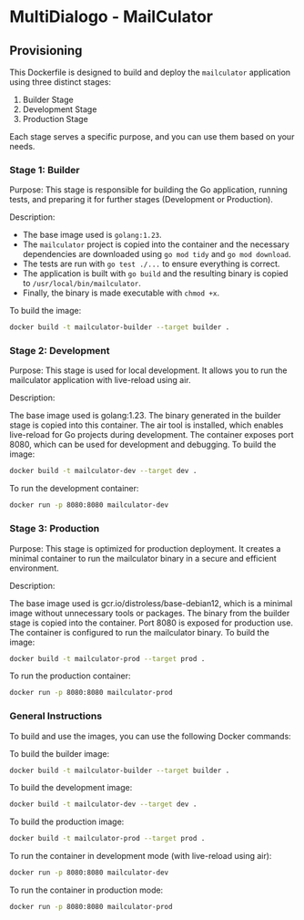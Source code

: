 
# MultiDialogo - MailCulator

## Provisioning

This Dockerfile is designed to build and deploy the `mailculator` application using three distinct stages:
1. Builder Stage
2. Development Stage
3. Production Stage

Each stage serves a specific purpose, and you can use them based on your needs.

### Stage 1: Builder

Purpose:
This stage is responsible for building the Go application, running tests, and preparing it for further stages (Development or Production).

Description:
- The base image used is `golang:1.23`.
- The `mailculator` project is copied into the container and the necessary dependencies are downloaded using `go mod tidy` and `go mod download`.
- The tests are run with `go test ./...` to ensure everything is correct.
- The application is built with `go build` and the resulting binary is copied to `/usr/local/bin/mailculator`.
- Finally, the binary is made executable with `chmod +x`.

To build the image:
```bash
docker build -t mailculator-builder --target builder .
```

### Stage 2: Development

Purpose: This stage is used for local development. It allows you to run the mailculator application with live-reload using air.

Description:

The base image used is golang:1.23.
The binary generated in the builder stage is copied into this container.
The air tool is installed, which enables live-reload for Go projects during development.
The container exposes port 8080, which can be used for development and debugging.
To build the image:
```bash
docker build -t mailculator-dev --target dev .
```

To run the development container:
```bash
docker run -p 8080:8080 mailculator-dev
```

### Stage 3: Production

Purpose: This stage is optimized for production deployment. It creates a minimal container to run the mailculator binary in a secure and efficient environment.

Description:

The base image used is gcr.io/distroless/base-debian12, which is a minimal image without unnecessary tools or packages.
The binary from the builder stage is copied into the container.
Port 8080 is exposed for production use.
The container is configured to run the mailculator binary.
To build the image:
```bash
docker build -t mailculator-prod --target prod .
```

To run the production container:
```bash
docker run -p 8080:8080 mailculator-prod
```

### General Instructions

To build and use the images, you can use the following Docker commands:

To build the builder image:
```bash
docker build -t mailculator-builder --target builder .
```

To build the development image:
```bash
docker build -t mailculator-dev --target dev .
```

To build the production image:
```bash
docker build -t mailculator-prod --target prod .
```
To run the container in development mode (with live-reload using air):

```bash
docker run -p 8080:8080 mailculator-dev
```

To run the container in production mode:
```bash
docker run -p 8080:8080 mailculator-prod
```
